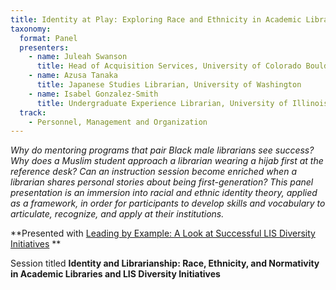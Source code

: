 ```yaml
---
title: Identity at Play: Exploring Race and Ethnicity in Academic Libraries and Beyond
taxonomy:
  format: Panel
  presenters:
    - name: Juleah Swanson
      title: Head of Acquisition Services, University of Colorado Boulder
    - name: Azusa Tanaka
      title: Japanese Studies Librarian, University of Washington
    - name: Isabel Gonzalez-Smith
      title: Undergraduate Experience Librarian, University of Illinois Chicago
  track:
    - Personnel, Management and Organization
---
```

_Why do mentoring programs that pair Black male librarians see success? Why does a Muslim student approach a librarian wearing a hijab first at the reference desk? Can an instruction session become enriched when a librarian shares personal stories about being first-generation? This panel presentation is an immersion into racial and ethnic identity theory, applied as a framework, in order for participants to develop skills and vocabulary to articulate, recognize, and apply at their institutions._

**Presented with [Leading by Example: A Look at Successful LIS Diversity Initiatives](/program/sessions/Leading-by-Example-A-Look-at-Successful-LIS-Diversity-Initiatives) **

Session titled **Identity and Librarianship: Race, Ethnicity, and Normativity in Academic Libraries and LIS Diversity Initiatives**